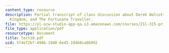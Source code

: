 ```yaml
---
content_type: resource
description: Partial transcript of class discussion about Derek Walcott, The Star-Apple
  Kingdom, and The Fortunate Traveller.
file: https://ol-ocw-studio-app-qa.s3.amazonaws.com/courses/21l-315-prizewinners-spring-2007/5f4ef2b7494b19d06e4519460ca0b992_lect10.pdf
file_type: application/pdf
resourcetype: Document
title: lect10.pdf
uid: 5f4ef2b7-494b-19d0-6e45-19460ca0b992
---
```

